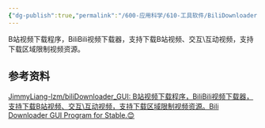 ```yaml
---
{"dg-publish":true,"permalink":"/600-应用科学/610-工具软件/BiliDownloader/","tags":["Windows/Download","bilibili"],"noteIcon":""}
---
```


B站视频下载程序，BiliBili视频下载器，支持下载B站视频、交互\互动视频，支持下载区域限制视频资源。


## 参考资料
[JimmyLiang-lzm/biliDownloader_GUI: B站视频下载程序，BiliBili视频下载器，支持下载B站视频、交互\互动视频，支持下载区域限制视频资源。Bili Downloader GUI Program for Stable.😊](https://github.com/JimmyLiang-lzm/biliDownloader_GUI#bilidownloader-bilibili-media-downloader)